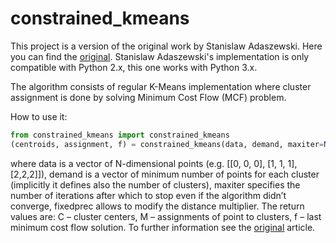 # constrained_kmeans

This project is a version of the original work by Stanislaw Adaszewski. Here you can find the [original]. Stanislaw Adaszewski's implementation is only compatible with Python 2.x, this one works with Python 3.x.

The algorithm consists of regular K-Means implementation where cluster assignment is done by solving Minimum Cost Flow (MCF) problem. 

How to use it:

```python
from constrained_kmeans import constrained_kmeans
(centroids, assignment, f) = constrained_kmeans(data, demand, maxiter=None, fixedprec=1e9)
```

where data is a vector of N-dimensional points (e.g. [[0, 0, 0], [1, 1, 1], [2,2,2]]), demand is a vector of minimum number of points for each cluster (implicitly it defines also the number of clusters), maxiter specifies the number of iterations after which to stop even if the algorithm didn’t converge, fixedprec allows to modify the distance multiplier. The return values are: C – cluster centers, M – assignments of point to clusters, f – last minimum cost flow solution. To further information see the [original] article.

[original]: <http://adared.ch/constrained-k-means-implementation-in-python/>